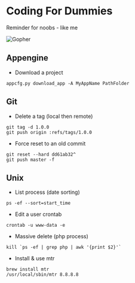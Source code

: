 # Coding For Dummies

Reminder for noobs - like me


![Gopher](https://blog.golang.org/gopher/gopher.png)


## Appengine

- Download a project

```
appcfg.py download_app -A MyAppName PathFolder
```

## Git

- Delete a tag (local then remote)

```
git tag -d 1.0.0
git push origin :refs/tags/1.0.0
```

- Force reset to an old commit

```
git reset --hard dd61ab32^
git push master -f
```

## Unix

- List process (date sorting)

```
ps -ef --sort=start_time
```

- Edit a user crontab

```
crontab -u www-data -e
```
- Massive delete (php process)

``` 
kill `ps -ef | grep php | awk '{print $2}'`
```
- Install & use mtr

```
brew install mtr
/usr/local/sbin/mtr 8.8.8.8
```
